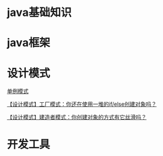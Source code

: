 # java基础知识



# java框架



# **设计模式**

[单例模式](https://blog.csdn.net/qq_33220089/article/details/104341719)

[【设计模式】工厂模式：你还在使用一堆的if/else创建对象吗？](https://blog.csdn.net/qq_33220089/article/details/104717168)

[【设计模式】建造者模式：你创建对象的方式有它丝滑吗？](https://blog.csdn.net/qq_33220089/article/details/105052003)





# 开发工具

